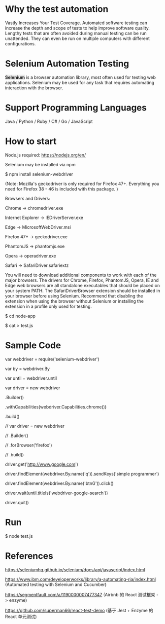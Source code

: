 # Why the test automation

Vastly Increases Your Test Coverage. Automated software testing can increase the depth and scope of tests to help improve software quality. Lengthy tests that are often avoided during manual testing can be run unattended. They can even be run on multiple computers with different configurations.

# Selenium Automation Testing

<b style="background-color: #eaeaea">Selenium</b> is a browser automation library, most often used for testing web applications. Selenium may be used for any task that requires automating interaction with the browser. 

# Support Programming Languages

Java / Python / Ruby / C# / Go / JavaScript

# How to start

Node.js required: https://nodejs.org/en/

Selenium may be installed via npm 

$ npm install selenium-webdriver

(Note: Mozilla's geckodriver is only required for Firefox 47+. Everything you need for Firefox 38 - 46 is included with this package. )

Browsers and Drivers: 

Chrome -> chromedriver.exe

Internet Explorer -> IEDriverServer.exe

Edge -> MicrosoftWebDriver.msi

Firefox 47+ -> geckodriver.exe

PhantomJS -> phantomjs.exe

Opera -> operadriver.exe

Safari -> SafariDriver.safariextz

You will need to download additional components to work with each of the major browsers. The drivers for Chrome, Firefox, PhantomJS, Opera, IE and Edge web browsers are all standalone executables that should be placed on your system PATH. The SafariDriverBrowser extension should be installed in your browser before using Selenium. Recommend that disabling the extension when using the browser without Selenium or installing the extension in a profile only used for testing. 

$ cd node-app

$ cat > test.js

# Sample Code

var webdriver = require('selenium-webdriver')

var by = webdriver.By

var until = webdriver.until

var driver = new webdriver

   .Builder()
   
   .withCapabilities(webdriver.Capabilities.chrome())
   
   .build()
   
// var driver = new webdriver

//   .Builder()

//   .forBrowser('firefox')

//   .build()
 
driver.get('http://www.google.com')

driver.findElement(webdriver.By.name('q')).sendKeys('simple programmer')

driver.findElement(webdriver.By.name('btnG')).click()

driver.wait(until.titleIs('webdriver-google-search'))

driver.quit()

# Run

$ node test.js

# References

https://seleniumhq.github.io/selenium/docs/api/javascript/index.html

https://www.ibm.com/developerworks/library/a-automating-ria/index.html (Automated testing with Selenium and Cucumber)

https://segmentfault.com/a/1190000007477347 (Airbnb 的 React 测试框架 -> enzyme)

https://github.com/superman66/react-test-demo (基于 Jest + Enzyme 的 React 单元测试)







